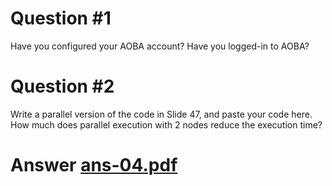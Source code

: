 # Question #1
Have you configured your AOBA account? Have you logged-in to AOBA?

# Question #2
Write a parallel version of the code in Slide 47, and paste your code here. How much does parallel execution with 2 nodes reduce the execution time?

# Answer [ans-04.pdf](ans-04.pdf)